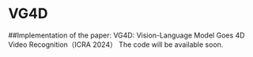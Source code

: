 # VG4D
##Implementation of the paper: VG4D: Vision-Language Model Goes 4D Video Recognition（ICRA 2024）
The code will be available soon.
